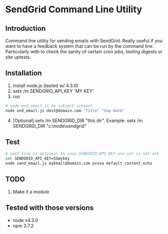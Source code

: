 # SendGrid Command Line Utility
## Introduction
Command line utility for sending emails with SendGrid.
Really useful if you want to have a feedback system that can be run by the command line. Particularly with to check the sanity of certain cron jobs, testing digests or site uptests.
## Installation
1. Install node.js (tested w/ 4.3.0)
2. setx /m SENDGRID_API_KEY 'MY KEY'
3. run
```sh
# node end_email.js to subject content
node end_email.js dest@domain.com "Title" "Sup mate"
```
4. [Optional] setx /m SENDGRID_DIR "this dir".
        Example: setx /m SENDGRID_DIR "c:\node\sendgrid"

## Test
```sh
# next line is optional in case SENDGRID_API_KEY env var is not set
set SENDGRID_API_KEY=SGmykey
node send_email.js myEmail@domain.com prova default_content_echo
```

## TODO
1. Make it a module

## Tested with those versions
* node v4.3.0
* npm 3.7.2
